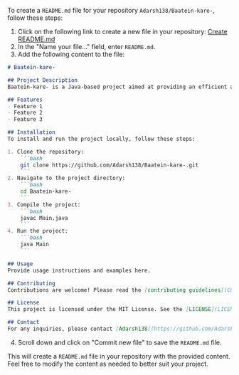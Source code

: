 To create a `README.md` file for your repository `Adarsh138/Baatein-kare-`, follow these steps:

1. Click on the following link to create a new file in your repository: [Create README.md](https://github.com/Adarsh138/Baatein-kare-/new/master?filename=README.md)
2. In the "Name your file..." field, enter `README.md`.
3. Add the following content to the file:

```markdown
# Baatein-kare-

## Project Description
Baatein-kare- is a Java-based project aimed at providing an efficient and user-friendly platform for communication.

## Features
- Feature 1
- Feature 2
- Feature 3

## Installation
To install and run the project locally, follow these steps:

1. Clone the repository:
    ```bash
    git clone https://github.com/Adarsh138/Baatein-kare-.git
    ```
2. Navigate to the project directory:
    ```bash
    cd Baatein-kare-
    ```
3. Compile the project:
    ```bash
    javac Main.java
    ```
4. Run the project:
    ```bash
    java Main
    ```

## Usage
Provide usage instructions and examples here.

## Contributing
Contributions are welcome! Please read the [contributing guidelines](CONTRIBUTING.md) first.

## License
This project is licensed under the MIT License. See the [LICENSE](LICENSE) file for details.

## Contact
For any inquiries, please contact [Adarsh138](https://github.com/Adarsh138).
```

4. Scroll down and click on "Commit new file" to save the `README.md` file.

This will create a `README.md` file in your repository with the provided content. Feel free to modify the content as needed to better suit your project.
